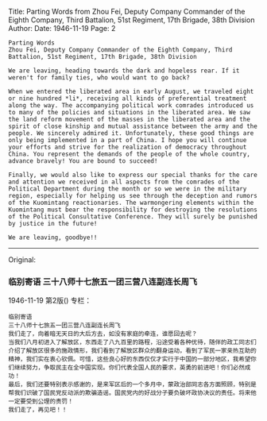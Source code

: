 Title: Parting Words from Zhou Fei, Deputy Company Commander of the Eighth Company, Third Battalion, 51st Regiment, 17th Brigade, 38th Division
Author: 
Date: 1946-11-19
Page: 2

    Parting Words
    Zhou Fei, Deputy Company Commander of the Eighth Company, Third Battalion, 51st Regiment, 17th Brigade, 38th Division

    We are leaving, heading towards the dark and hopeless rear. If it weren't for family ties, who would want to go back?

    When we entered the liberated area in early August, we traveled eight or nine hundred *li*, receiving all kinds of preferential treatment along the way. The accompanying political work comrades introduced us to many of the policies and situations in the liberated area. We saw the land reform movement of the masses in the liberated area and the spirit of close kinship and mutual assistance between the army and the people. We sincerely admired it. Unfortunately, these good things are only being implemented in a part of China. I hope you will continue your efforts and strive for the realization of democracy throughout China. You represent the demands of the people of the whole country, advance bravely! You are bound to succeed!

    Finally, we would also like to express our special thanks for the care and attention we received in all aspects from the comrades of the Political Department during the month or so we were in the military region, especially for helping us see through the deception and rumors of the Kuomintang reactionaries. The warmongering elements within the Kuomintang must bear the responsibility for destroying the resolutions of the Political Consultative Conference. They will surely be punished by justice in the future!

    We are leaving, goodbye!!



<hr /> 

Original: 


### 临别寄语  三十八师十七旅五一团三营八连副连长周飞

1946-11-19
第2版()
专栏：

    临别寄语
    三十八师十七旅五一团三营八连副连长周飞
    我们走了，向着暗无天日的大后方去，如没有家庭的牵连，谁愿回去呢？
    当我们八月初进入了解放区，东西走了八九百里的路程，沿途受着各种优待，随伴的政工同志们介绍了解放区很多的施政情形，我们看到了解放区群众的翻身运动，看到了军民一家亲热互助的精神，我们实在衷心钦佩。可惜，这些良心好的东西仅仅才实行于中国的一部分地区，我希望你们继续努力，争取民主在全中国实现。你们代表全国人民的要求，英勇的前进吧！你们必然成功！
    最后，我们还要特别表示感谢的，是来军区后的一个多月中，蒙政治部同志各方面照顾，特别是帮我们识破了国民党反动派的欺骗造谣。国民党内的好战分子要负破坏政协决议的责任。将来他一定要受到公理的责罚！
    我们走了，再见吧！！

